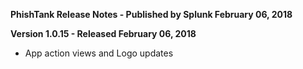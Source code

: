**PhishTank Release Notes - Published by Splunk February 06, 2018**


**Version 1.0.15 - Released February 06, 2018**

* App action views and Logo updates
